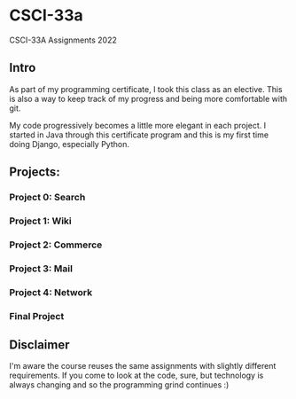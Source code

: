 # CSCI-33a
CSCI-33A Assignments 2022

## Intro
As part of my programming certificate, I took this class as an elective. This is also a way to keep track of my progress and being more comfortable with git. 

My code progressively becomes a little more elegant in each project. I started in Java through this certificate program and this is my first time doing Django, especially Python. 


## Projects:

### Project 0: Search
### Project 1: Wiki
### Project 2: Commerce
### Project 3: Mail
### Project 4: Network
### Final Project

## Disclaimer
I'm aware the course reuses the same assignments with slightly different requirements. If you come to look at  the code, sure, but technology is always changing and so the programming grind continues :)